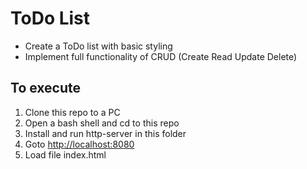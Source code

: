 # ToDo List

* Create a ToDo list with basic styling  
* Implement full functionality of CRUD (Create Read Update Delete) 

## To execute

1. Clone this repo to a PC
2. Open a bash shell and cd to this repo
3. Install and run http-server in this folder
4. Goto <http://localhost:8080>
5. Load file index.html


